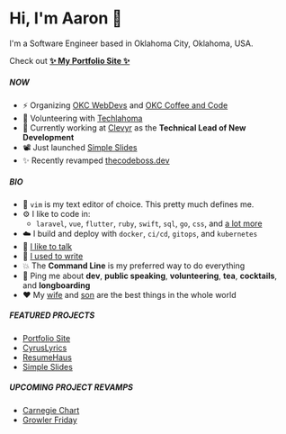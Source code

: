 # Hi, I'm Aaron 🙌

 I'm a Software Engineer based in Oklahoma City, Oklahoma, USA.

Check out **[✨ My Portfolio Site ✨](https://thecodeboss.dev)**

##### NOW

- ⚡️ Organizing [OKC WebDevs](https://www.meetup.com/OKCWebDevs/)
and [OKC Coffee and Code](https://www.meetup.com/okccoffeeandcode/)
- 🦬 Volunteering with [Techlahoma](https://techlahoma.org)
- 🏢 Currently working at [Clevyr](https://clevyr.com) as the **Technical Lead
  of New Development**
- 📽️ Just launched [Simple Slides](https://simpleslides.dev)
- ✨ Recently revamped [thecodeboss.dev](https://thecodeboss.dev)

##### BIO

- 💾 `vim` is my text editor of choice. This pretty much defines me.
- ⚙️  I like to code in:
  - `laravel`, `vue`, `flutter`, `ruby`, `swift`, `sql`, `go`, `css`, and [a
    lot more](https://thecodeboss.dev/resume)
- ☁️  I build and deploy with `docker`, `ci/cd`, `gitops`, and `kubernetes`
- 📣 [I like to talk](https://thecodeboss.dev/categories/talks)
- 📝 [I used to write](https://thecodeboss.dev/categories/blog)
- 💥 The **Command Line** is my preferred way to do everything
- 💬 Ping me about **dev**, **public speaking**, **volunteering**, **tea**,
  **cocktails**, and **longboarding**
- ❤️  My [wife](https://github.com/laylark) and [son](https://cyruskrauss.com) are the best things in the whole world

##### FEATURED PROJECTS
  * [Portfolio Site](https://thecodeboss.dev)
  * [CyrusLyrics](https://cyruskrauss.com)
  * [ResumeHaus](https://resumeha.us)
  * [Simple Slides](https://simpleslides.dev)

##### UPCOMING PROJECT REVAMPS
  * [Carnegie Chart](https://labs.thecodeboss.dev/carnegie-chart)
  * [Growler Friday](https://growlerfriday.com)
